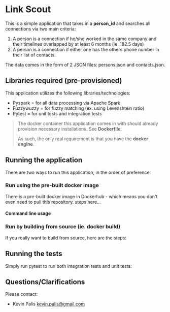 # Link Scout #

This is a simple application that takes in a **person_id** and searches all connections via two main criteria:

1. A person is a connection if he/she worked in the same company and their timelines overlapped by at least 6 months (ie. 182.5 days)
2. A person is a connection if either one has the others phone number in their list of contacts.

The data comes in the form of 2 JSON files: persons.json and contacts.json.

## Libraries required (pre-provisioned)

This application utilizes the following libraries/technologies:
- Pyspark = for all data processing via Apache Spark 
- Fuzzywuzzy = for fuzzy matching (ex. using Levenshtein ratio)
- Pytest = for unit tests and integration tests

> The docker container this application comes in with should already provision necessary installations. See **Dockerfile**.
>
> As such, the only real requirement is that you have the **docker engine**.

## Running the application

There are two ways to run this application, in the order of preference:

### Run using the pre-built docker image

There is a pre-built docker image in Dockerhub - which means you don't even need to pull this repository.
steps here...

#### Command line usage

### Run by building from source (ie. docker build)

If you really want to build from source, here are the steps:

## Running the tests

Simply run pytest to run both integration tests and unit tests:

## Questions/Clarifications ###
Please contact:
* Kevin Palis <kevin.palis@gmail.com>